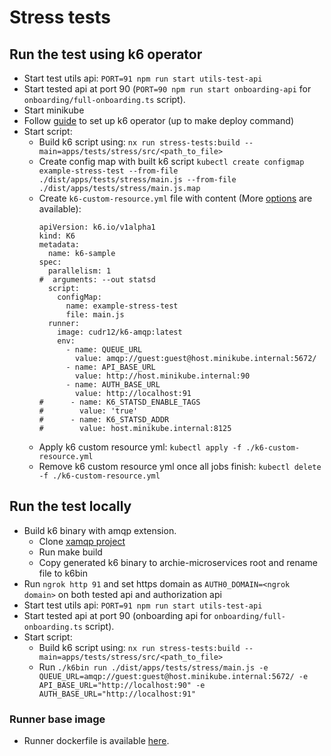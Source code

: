 # Stress tests

## Run the test using k6 operator
- Start test utils api: `PORT=91 npm run start utils-test-api`
- Start tested api at port 90 (`PORT=90 npm run start onboarding-api` for `onboarding/full-onboarding.ts` script).
- Start minikube
- Follow [guide](https://k6.io/blog/running-distributed-tests-on-k8s/) to set up k6 operator (up to make deploy command)
- Start script:
  - Build k6 script using: `nx run stress-tests:build --main=apps/tests/stress/src/<path_to_file>`
  - Create config map with built k6 script `kubectl create configmap example-stress-test --from-file ./dist/apps/tests/stress/main.js --from-file ./dist/apps/tests/stress/main.js.map`
  - Create `k6-custom-resource.yml` file with content (More [options](https://github.com/grafana/k6-operator#executing-tests) are available):
      ```
      apiVersion: k6.io/v1alpha1
      kind: K6
      metadata:
        name: k6-sample
      spec:
        parallelism: 1
      #  arguments: --out statsd
        script:
          configMap:
            name: example-stress-test
            file: main.js
        runner:
          image: cudr12/k6-amqp:latest
          env:
            - name: QUEUE_URL
              value: amqp://guest:guest@host.minikube.internal:5672/
            - name: API_BASE_URL
              value: http://host.minikube.internal:90
            - name: AUTH_BASE_URL
              value: http://localhost:91
      #      - name: K6_STATSD_ENABLE_TAGS
      #        value: 'true'
      #      - name: K6_STATSD_ADDR
      #        value: host.minikube.internal:8125
      ```
  - Apply k6 custom resource yml: `kubectl apply -f ./k6-custom-resource.yml`
  - Remove k6 custom resource yml once all jobs finish:  `kubectl delete -f ./k6-custom-resource.yml`

## Run the test locally
- Build k6 binary with amqp extension. 
  - Clone [xamqp project](https://github.com/acuderman/xk6-amqp/blob/feature/amqp-wth-headers-docker-image)
  - Run make build
  - Copy generated k6 binary to archie-microservices root and rename file to k6bin
- Run `ngrok http 91` and set https domain as `AUTH0_DOMAIN=<ngrok domain>` on both tested api and authorization api
- Start test utils api: `PORT=91 npm run start utils-test-api`
- Start tested api at port 90 (onboarding api for `onboarding/full-onboarding.ts` script).
- Start script:
  - Build k6 script using: `nx run stress-tests:build --main=apps/tests/stress/src/<path_to_file>`
  - Run `./k6bin run ./dist/apps/tests/stress/main.js -e QUEUE_URL=amqp://guest:guest@host.minikube.internal:5672/ -e API_BASE_URL="http://localhost:90" -e AUTH_BASE_URL="http://localhost:91"`

### Runner base image
- Runner dockerfile is available [here](https://github.com/acuderman/xk6-amqp/blob/feature/amqp-wth-headers-docker-image/Dockerfile.local).